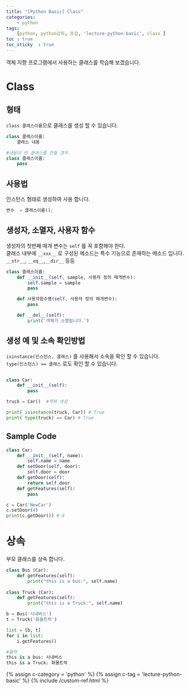 ```yaml
---
title: "[Python Basic] Class"
categories: 
    - python
tags: 
    [python, python강좌, 초급, 'lecture-python-basic', class ]
toc : true
toc_sticky  : true    
---
```

객체 지향 프로그램에서 사용하는 클래스를 학습해 보겠습니다.    

# Class
## 형태
`class 클래스이름`으로 클래스를 생성 할 수 있습니다.   
```python
class 클래스이름:
    클래스 내용        

#내용이 빈 클래스를 만들 경우.
class 클래스이름:
    pass        
```



## 사용법
인스턴스 형태로 생성하여 사용 합니다.   
```python
변수  = 클래스이름();
```



## 생성자, 소멸자, 사용자 함수
생성자의 첫번째 매개 변수는 `self` 를 꼭 포함해야 한다.    
클래스 내부에 `__xxx__` 로 구성된 메소드는 특수 기능으로 존재하는 메소드 입니다.
`__str__`, `__eq__`,`__dir__` 등등    
```python
class 클래스이름:
    def __init__(self, sample, 사용자 정의 매개변수):
        self.sample = sample
        pass

    def 사용자함수명(self, 사용자 정의 매개변수):
        pass

    def __del__(self):
        print('객체가 소멸됩니다.')

```


## 생성 예 및 소속 확인방법
`isinstance(인스턴스, 클래스)` 를 사용해서 소속을 확인 할 수 있습니다.   
`type(인스턴스) == 클래스` 로도 확인 할 수 있습니다.
```python

class Car:
    def __init__(self):
        pass

truck = Car()  #객체 생성

print( isinstance(truck, Car)) # True
print( type(truck) == Car) # True
```




## Sample Code
```python
class Car:
    def __init__(self, name):
        self.name = name
    def setDoor(self, door):
        self.door = door
    def getDoor(self):
        return self.door
    def getFeatures(self):
        pass

c = Car('NewCar')
c.setDoor(4)
print(c.getDoor()) # 4
```

# 상속
부모 클래스를 상속 합니다.
```python
class Bus (Car):
    def getFeatures(self):
        print("this is a bus:", self.name)
 
class Truck (Car):
    def getFeatures(self):
        print("this is a Truck:", self.name)

b = Bus('시내버스') 
t = Truck('화물트럭')

list = [b, t]
for i in list:
    i.getFeatures()

#출력
this is a bus: 시내버스
this is a Truck: 화물트럭

```


{% assign c-category = 'python' %}
{% assign c-tag = 'lecture-python-basic' %}
{% include /custom-ref.html %}
